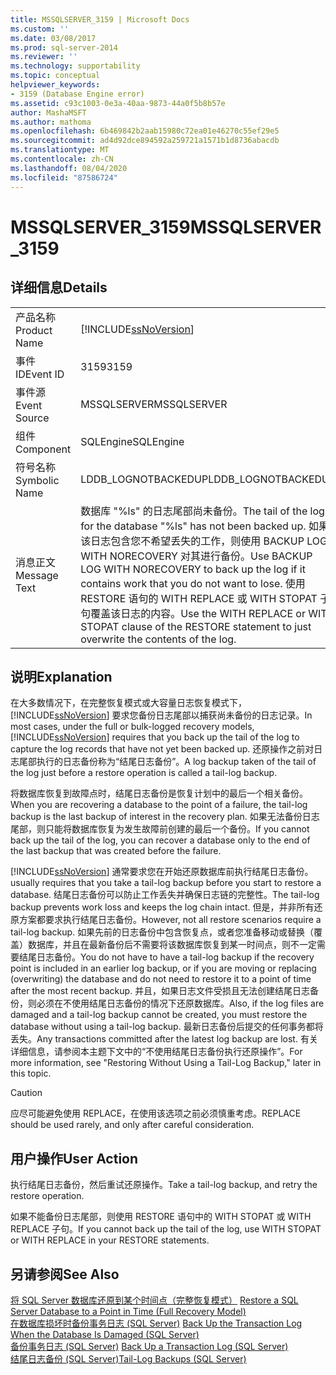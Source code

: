 ```yaml
---
title: MSSQLSERVER_3159 | Microsoft Docs
ms.custom: ''
ms.date: 03/08/2017
ms.prod: sql-server-2014
ms.reviewer: ''
ms.technology: supportability
ms.topic: conceptual
helpviewer_keywords:
- 3159 (Database Engine error)
ms.assetid: c93c1003-0e3a-40aa-9873-44a0f5b8b57e
author: MashaMSFT
ms.author: mathoma
ms.openlocfilehash: 6b469842b2aab15980c72ea01e46270c55ef29e5
ms.sourcegitcommit: ad4d92dce894592a259721a1571b1d8736abacdb
ms.translationtype: MT
ms.contentlocale: zh-CN
ms.lasthandoff: 08/04/2020
ms.locfileid: "87586724"
---
```

# <a name="mssqlserver_3159"></a><span data-ttu-id="63479-102">MSSQLSERVER_3159</span><span class="sxs-lookup"><span data-stu-id="63479-102">MSSQLSERVER_3159</span></span>
    
## <a name="details"></a><span data-ttu-id="63479-103">详细信息</span><span class="sxs-lookup"><span data-stu-id="63479-103">Details</span></span>  
  
|||  
|-|-|  
|<span data-ttu-id="63479-104">产品名称</span><span class="sxs-lookup"><span data-stu-id="63479-104">Product Name</span></span>|[!INCLUDE[ssNoVersion](../../includes/ssnoversion-md.md)]|  
|<span data-ttu-id="63479-105">事件 ID</span><span class="sxs-lookup"><span data-stu-id="63479-105">Event ID</span></span>|<span data-ttu-id="63479-106">3159</span><span class="sxs-lookup"><span data-stu-id="63479-106">3159</span></span>|  
|<span data-ttu-id="63479-107">事件源</span><span class="sxs-lookup"><span data-stu-id="63479-107">Event Source</span></span>|<span data-ttu-id="63479-108">MSSQLSERVER</span><span class="sxs-lookup"><span data-stu-id="63479-108">MSSQLSERVER</span></span>|  
|<span data-ttu-id="63479-109">组件</span><span class="sxs-lookup"><span data-stu-id="63479-109">Component</span></span>|<span data-ttu-id="63479-110">SQLEngine</span><span class="sxs-lookup"><span data-stu-id="63479-110">SQLEngine</span></span>|  
|<span data-ttu-id="63479-111">符号名称</span><span class="sxs-lookup"><span data-stu-id="63479-111">Symbolic Name</span></span>|<span data-ttu-id="63479-112">LDDB_LOGNOTBACKEDUP</span><span class="sxs-lookup"><span data-stu-id="63479-112">LDDB_LOGNOTBACKEDUP</span></span>|  
|<span data-ttu-id="63479-113">消息正文</span><span class="sxs-lookup"><span data-stu-id="63479-113">Message Text</span></span>|<span data-ttu-id="63479-114">数据库 "%ls" 的日志尾部尚未备份。</span><span class="sxs-lookup"><span data-stu-id="63479-114">The tail of the log for the database "%ls" has not been backed up.</span></span> <span data-ttu-id="63479-115">如果该日志包含您不希望丢失的工作，则使用 BACKUP LOG WITH NORECOVERY 对其进行备份。</span><span class="sxs-lookup"><span data-stu-id="63479-115">Use BACKUP LOG WITH NORECOVERY to back up the log if it contains work that you do not want to lose.</span></span> <span data-ttu-id="63479-116">使用 RESTORE 语句的 WITH REPLACE 或 WITH STOPAT 子句覆盖该日志的内容。</span><span class="sxs-lookup"><span data-stu-id="63479-116">Use the WITH REPLACE or WITH STOPAT clause of the RESTORE statement to just overwrite the contents of the log.</span></span>|  
  
## <a name="explanation"></a><span data-ttu-id="63479-117">说明</span><span class="sxs-lookup"><span data-stu-id="63479-117">Explanation</span></span>  
 <span data-ttu-id="63479-118">在大多数情况下，在完整恢复模式或大容量日志恢复模式下，[!INCLUDE[ssNoVersion](../../includes/ssnoversion-md.md)] 要求您备份日志尾部以捕获尚未备份的日志记录。</span><span class="sxs-lookup"><span data-stu-id="63479-118">In most cases, under the full or bulk-logged recovery models, [!INCLUDE[ssNoVersion](../../includes/ssnoversion-md.md)] requires that you back up the tail of the log to capture the log records that have not yet been backed up.</span></span> <span data-ttu-id="63479-119">还原操作之前对日志尾部执行的日志备份称为“结尾日志备份”。</span><span class="sxs-lookup"><span data-stu-id="63479-119">A log backup taken of the tail of the log just before a restore operation is called a tail-log backup.</span></span>  
  
 <span data-ttu-id="63479-120">将数据库恢复到故障点时，结尾日志备份是恢复计划中的最后一个相关备份。</span><span class="sxs-lookup"><span data-stu-id="63479-120">When you are recovering a database to the point of a failure, the tail-log backup is the last backup of interest in the recovery plan.</span></span> <span data-ttu-id="63479-121">如果无法备份日志尾部，则只能将数据库恢复为发生故障前创建的最后一个备份。</span><span class="sxs-lookup"><span data-stu-id="63479-121">If you cannot back up the tail of the log, you can recover a database only to the end of the last backup that was created before the failure.</span></span>  
  
 [!INCLUDE[ssNoVersion](../../includes/ssnoversion-md.md)] <span data-ttu-id="63479-122">通常要求您在开始还原数据库前执行结尾日志备份。</span><span class="sxs-lookup"><span data-stu-id="63479-122">usually requires that you take a tail-log backup before you start to restore a database.</span></span> <span data-ttu-id="63479-123">结尾日志备份可以防止工作丢失并确保日志链的完整性。</span><span class="sxs-lookup"><span data-stu-id="63479-123">The tail-log backup prevents work loss and keeps the log chain intact.</span></span> <span data-ttu-id="63479-124">但是，并非所有还原方案都要求执行结尾日志备份。</span><span class="sxs-lookup"><span data-stu-id="63479-124">However, not all restore scenarios require a tail-log backup.</span></span> <span data-ttu-id="63479-125">如果先前的日志备份中包含恢复点，或者您准备移动或替换（覆盖）数据库，并且在最新备份后不需要将该数据库恢复到某一时间点，则不一定需要结尾日志备份。</span><span class="sxs-lookup"><span data-stu-id="63479-125">You do not have to have a tail-log backup if the recovery point is included in an earlier log backup, or if you are moving or replacing (overwriting) the database and do not need to restore it to a point of time after the most recent backup.</span></span> <span data-ttu-id="63479-126">并且，如果日志文件受损且无法创建结尾日志备份，则必须在不使用结尾日志备份的情况下还原数据库。</span><span class="sxs-lookup"><span data-stu-id="63479-126">Also, if the log files are damaged and a tail-log backup cannot be created, you must restore the database without using a tail-log backup.</span></span> <span data-ttu-id="63479-127">最新日志备份后提交的任何事务都将丢失。</span><span class="sxs-lookup"><span data-stu-id="63479-127">Any transactions committed after the latest log backup are lost.</span></span> <span data-ttu-id="63479-128">有关详细信息，请参阅本主题下文中的“不使用结尾日志备份执行还原操作”。</span><span class="sxs-lookup"><span data-stu-id="63479-128">For more information, see "Restoring Without Using a Tail-Log Backup," later in this topic.</span></span>  
  
> [!CAUTION]  
>  <span data-ttu-id="63479-129">应尽可能避免使用 REPLACE，在使用该选项之前必须慎重考虑。</span><span class="sxs-lookup"><span data-stu-id="63479-129">REPLACE should be used rarely, and only after careful consideration.</span></span>  
  
## <a name="user-action"></a><span data-ttu-id="63479-130">用户操作</span><span class="sxs-lookup"><span data-stu-id="63479-130">User Action</span></span>  
 <span data-ttu-id="63479-131">执行结尾日志备份，然后重试还原操作。</span><span class="sxs-lookup"><span data-stu-id="63479-131">Take a tail-log backup, and retry the restore operation.</span></span>  
  
 <span data-ttu-id="63479-132">如果不能备份日志尾部，则使用 RESTORE 语句中的 WITH STOPAT 或 WITH REPLACE 子句。</span><span class="sxs-lookup"><span data-stu-id="63479-132">If you cannot back up the tail of the log, use WITH STOPAT or WITH REPLACE in your RESTORE statements.</span></span>  
  
## <a name="see-also"></a><span data-ttu-id="63479-133">另请参阅</span><span class="sxs-lookup"><span data-stu-id="63479-133">See Also</span></span>  
 <span data-ttu-id="63479-134">[将 SQL Server 数据库还原到某个时间点（完整恢复模式）](../backup-restore/restore-a-sql-server-database-to-a-point-in-time-full-recovery-model.md) </span><span class="sxs-lookup"><span data-stu-id="63479-134">[Restore a SQL Server Database to a Point in Time &#40;Full Recovery Model&#41;](../backup-restore/restore-a-sql-server-database-to-a-point-in-time-full-recovery-model.md) </span></span>  
 <span data-ttu-id="63479-135">[在数据库损坏时备份事务日志 &#40;SQL Server&#41;](../backup-restore/back-up-the-transaction-log-when-the-database-is-damaged-sql-server.md) </span><span class="sxs-lookup"><span data-stu-id="63479-135">[Back Up the Transaction Log When the Database Is Damaged &#40;SQL Server&#41;](../backup-restore/back-up-the-transaction-log-when-the-database-is-damaged-sql-server.md) </span></span>  
 <span data-ttu-id="63479-136">[备份事务日志 (SQL Server)](../backup-restore/back-up-a-transaction-log-sql-server.md) </span><span class="sxs-lookup"><span data-stu-id="63479-136">[Back Up a Transaction Log &#40;SQL Server&#41;](../backup-restore/back-up-a-transaction-log-sql-server.md) </span></span>  
 [<span data-ttu-id="63479-137">结尾日志备份 (SQL Server)</span><span class="sxs-lookup"><span data-stu-id="63479-137">Tail-Log Backups &#40;SQL Server&#41;</span></span>](../backup-restore/tail-log-backups-sql-server.md)  
  
  
